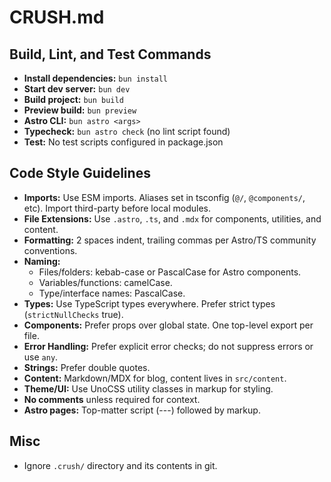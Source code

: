 # CRUSH.md

## Build, Lint, and Test Commands

- **Install dependencies:** `bun install`
- **Start dev server:** `bun dev`
- **Build project:** `bun build`
- **Preview build:** `bun preview`
- **Astro CLI:** `bun astro <args>`
- **Typecheck:** `bun astro check` (no lint script found)
- **Test:** No test scripts configured in package.json

## Code Style Guidelines

- **Imports:** Use ESM imports. Aliases set in tsconfig (`@/`, `@components/`, etc). Import third-party before local modules.
- **File Extensions:** Use `.astro`, `.ts`, and `.mdx` for components, utilities, and content.
- **Formatting:** 2 spaces indent, trailing commas per Astro/TS community conventions.
- **Naming:**
  - Files/folders: kebab-case or PascalCase for Astro components.
  - Variables/functions: camelCase.
  - Type/interface names: PascalCase.
- **Types:** Use TypeScript types everywhere. Prefer strict types (`strictNullChecks` true).
- **Components:** Prefer props over global state. One top-level export per file.
- **Error Handling:** Prefer explicit error checks; do not suppress errors or use `any`.
- **Strings:** Prefer double quotes.
- **Content:** Markdown/MDX for blog, content lives in `src/content`.
- **Theme/UI:** Use UnoCSS utility classes in markup for styling.
- **No comments** unless required for context.
- **Astro pages:** Top-matter script (---) followed by markup.

## Misc
- Ignore `.crush/` directory and its contents in git.

